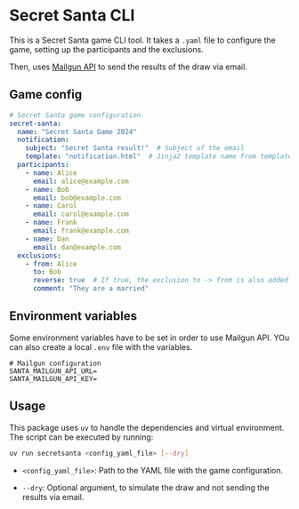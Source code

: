 # Secret Santa CLI

This is a Secret Santa game CLI tool. It takes a `.yaml` file to configure the game, setting up the participants and the exclusions.

Then, uses [Mailgun API](https://documentation.mailgun.com/docs/mailgun/user-manual/get-started/) to send the results of the draw via email.

## Game config

```yaml
# Secret Santa game configuration
secret-santa:
  name: "Secret Santa Game 2024"
  notification:
    subject: "Secret Santa result!"  # Subject of the email
    template: "notification.html"  # Jinja2 template name from templates folder. Optional.
  participants:
    - name: Alice
      email: alice@example.com
    - name: Bob
      email: bob@example.com
    - name: Carol
      email: carol@example.com
    - name: Frank
      email: frank@example.com
    - name: Dan
      email: dan@example.com
  exclusions:
    - from: Alice
      to: Bob
      reverse: true  # If true, the exclusion to -> from is also added. False by default.
      comment: "They are a married"
```

## Environment variables

Some environment variables have to be set in order to use Mailgun API. YOu can also create a local `.env` file with the variables.

```
# Mailgun configuration
SANTA_MAILGUN_API_URL=
SANTA_MAILGUN_API_KEY=
```

## Usage

This package uses `uv` to handle the dependencies and virtual environment. The script can be executed by running:

```bash
uv run secretsanta <config_yaml_file> [--dry]
```

- `<config_yaml_file>`:
    Path to the YAML file with the game configuration.

- `--dry`:
    Optional argument, to simulate the draw and not sending the results via
    email.